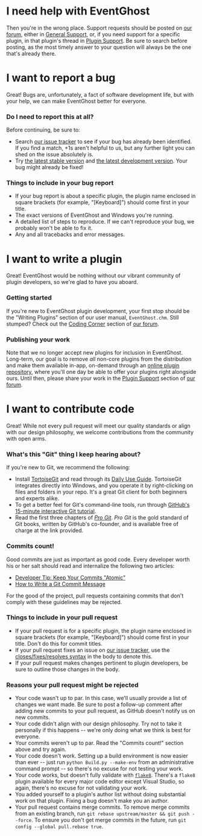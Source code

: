 # I need help with EventGhost

Then you're in the wrong place. Support requests should be posted on [our forum](http://www.eventghost.net/forum/), either in [General Support](http://www.eventghost.net/forum/viewforum.php?f=2), or, if you need support for a specific plugin, in that plugin's thread in [Plugin Support](http://www.eventghost.net/forum/viewforum.php?f=9). Be sure to search before posting, as the most timely answer to your question will always be the one that's already there.


# I want to report a bug

Great! Bugs are, unfortunately, a fact of software development life, but with your help, we can make EventGhost better for everyone.

### Do I need to report this at all?

Before continuing, be sure to:

* Search [our issue tracker](https://github.com/EventGhost/EventGhost/issues) to see if your bug has already been identified. If you find a match, +1s aren't helpful to us, but any further light you can shed on the issue absolutely is.
* Try [the latest stable version](http://www.eventghost.org/downloads/) and [the latest development version](https://ci.appveyor.com/project/blackwind/eventghost/build/artifacts). Your bug might already be fixed!

### Things to include in your bug report

* If your bug report is about a specific plugin, the plugin name enclosed in square brackets (for example, "[Keyboard]") should come first in your title.
* The exact versions of EventGhost and Windows you're running.
* A detailed list of steps to reproduce. If we can't reproduce your bug, we probably won't be able to fix it.
* Any and all tracebacks and error messages.


# I want to write a plugin

Great! EventGhost would be nothing without our vibrant community of plugin developers, so we're glad to have you aboard.

### Getting started

If you're new to EventGhost plugin development, your first stop should be the "Writing Plugins" section of our user manual, `EventGhost.chm`. Still stumped? Check out the [Coding Corner](http://www.eventghost.net/forum/viewforum.php?f=10) section of [our forum](http://www.eventghost.net/forum/).

### Publishing your work

Note that we no longer accept new plugins for inclusion in EventGhost. Long-term, our goal is to remove *all* non-core plugins from the distribution and make them available in-app, on-demand through an [online plugin repository](https://github.com/EventGhost/EventGhost/issues/4), where you'll one day be able to offer your plugins right alongside ours. Until then, please share your work in the [Plugin Support](http://www.eventghost.net/forum/viewforum.php?f=9) section of [our forum](http://www.eventghost.net/forum/).


# I want to contribute code

Great! While not every pull request will meet our quality standards or align with our design philosophy, we welcome contributions from the community with open arms.

### What's this "Git" thing I keep hearing about?

If you're new to Git, we recommend the following:

* Install [TortoiseGit](https://tortoisegit.org/download/) and read through its [Daily Use Guide](https://tortoisegit.org/docs/tortoisegit/tgit-dug.html). TortoiseGit integrates directly into Windows, and you operate it by right-clicking on files and folders in your repo. It's a great Git client for both beginners and experts alike.
* To get a better feel for Git's command-line tools, run through [GitHub's 15-minute interactive Git tutorial](https://try.github.io/).
* Read the first three chapters of [*Pro Git*](https://git-scm.com/book). *Pro Git* is the gold standard of Git books, written by GitHub's co-founder, and is available free of charge at the link provided.

### Commits count!

Good commits are just as important as good code. Every developer worth his or her salt should read and internalize the following two articles:

* [Developer Tip: Keep Your Commits "Atomic"](http://www.freshconsulting.com/atomic-commits/)
* [How to Write a Git Commit Message](http://chris.beams.io/posts/git-commit/)

For the good of the project, pull requests containing commits that don't comply with these guidelines may be rejected.

### Things to include in your pull request

* If your pull request is for a specific plugin, the plugin name enclosed in square brackets (for example, "[Keyboard]") should come first in your title. Don't do this for commit titles.
* If your pull request fixes an issue on [our issue tracker](https://github.com/EventGhost/EventGhost/issues), use the [closes/fixes/resolves syntax](https://help.github.com/articles/closing-issues-via-commit-messages/) in the body to denote this.
* If your pull request makes changes pertinent to plugin developers, be sure to outline those changes in the body.

### Reasons your pull request might be rejected

* Your code wasn't up to par. In this case, we'll usually provide a list of changes we want made. Be sure to post a follow-up comment after adding new commits to your pull request, as GitHub doesn't notify us on new commits.
* Your code didn't align with our design philosophy. Try not to take it personally if this happens -- we're only doing what we think is best for everyone.
* Your commits weren't up to par. Read the "Commits count!" section above and try again.
* Your code doesn't work. Setting up a build environment is now easier than ever -- just run `python Build.py --make-env` from an administrative command prompt -- so there's no excuse for not testing your work.
* Your code works, but doesn't fully validate with [`flake8`](https://flake8.readthedocs.io/). There's a `flake8` plugin available for every major code editor except Visual Studio, so again, there's no excuse for not validating your work.
* You added yourself to a plugin's author list without doing substantial work on that plugin. Fixing a bug doesn't make you an author.
* Your pull request contains merge commits. To remove merge commits from an existing branch, run `git rebase upstream/master && git push --force`. To ensure you don't get merge commits in the future, run `git config --global pull.rebase true`.
